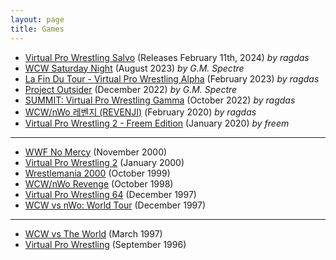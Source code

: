 ```yaml
---
layout: page
title: Games
---
```


- [Virtual Pro Wrestling Salvo](../salvo/) (Releases February 11th, 2024) *by ragdas*
- [WCW Saturday Night](../wcwsatnight/) (August 2023) *by G.M. Spectre*
- [La Fin Du Tour - Virtual Pro Wrestling Alpha](../lfdt/) (February 2023) *by ragdas*
- [Project Outsider](../outsider/) (December 2022) *by G.M. Spectre*
- [SUMMIT: Virtual Pro Wrestling Gamma](../summit/) (October 2022) *by ragdas*
- [WCW/nWo 레벤지 (REVENJI)](../revenji/) (February 2020) *by ragdas*
- [Virtual Pro Wrestling 2 - Freem Edition](../vpw2fe/) (January 2020) *by freem*

----

- [WWF No Mercy](../nomercy/) (November 2000)
- [Virtual Pro Wrestling 2](../vpw2/) (January 2000)
- [Wrestlemania 2000](../wm2k/) (October 1999)
- [WCW/nWo Revenge](../revenge/) (October 1998)
- [Virtual Pro Wrestling 64](../vpw64/) (December 1997)
- [WCW vs nWo: World Tour](../worldtour/) (December 1997)

----

- [WCW vs The World](../vsworld/) (March 1997)
- [Virtual Pro Wrestling](../vpw/) (September 1996)
